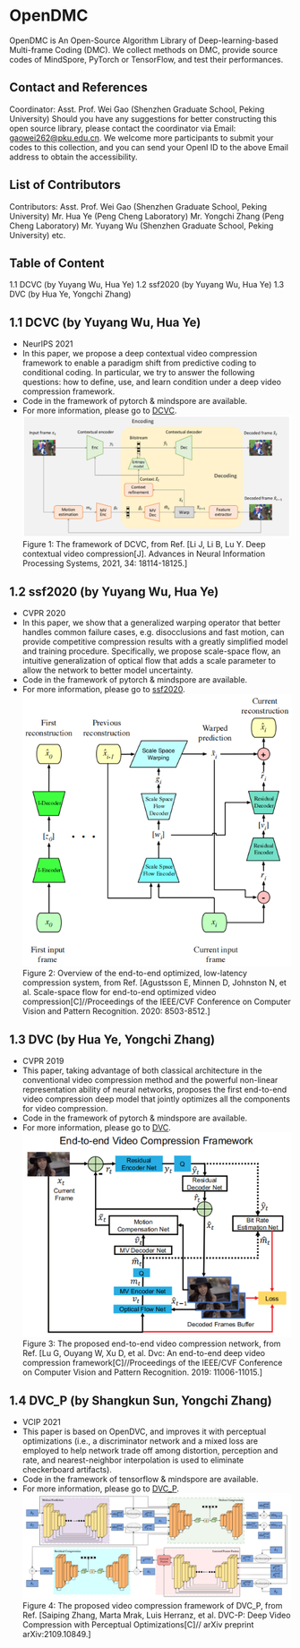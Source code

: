 # OpenDMC

OpenDMC is An Open-Source Algorithm Library of Deep-learning-based Multi-frame Coding (DMC). We collect methods on DMC, provide source codes of MindSpore, PyTorch or TensorFlow, and test their performances.
## Contact and References
Coordinator: Asst. Prof. Wei Gao (Shenzhen Graduate School, Peking University)
Should you have any suggestions for better constructing this open source library, please contact the coordinator via Email: gaowei262@pku.edu.cn. We welcome more participants to submit your codes to this collection, and you can send your OpenI ID to the above Email address to obtain the accessibility.

## List of Contributors
Contributors:
Asst. Prof. Wei Gao (Shenzhen Graduate School, Peking University)
Mr. Hua Ye (Peng Cheng Laboratory)
Mr. Yongchi Zhang (Peng Cheng Laboratory)
Mr. Yuyang Wu (Shenzhen Graduate School, Peking University)
etc.
## Table of Content
1.1 DCVC (by Yuyang Wu, Hua Ye)
1.2 ssf2020 (by Yuyang Wu, Hua Ye)
1.3 DVC (by Hua Ye, Yongchi Zhang)
## 1.1 DCVC (by Yuyang Wu, Hua Ye)
- NeurIPS 2021
- In this paper, we propose a deep contextual video compression framework to enable a paradigm shift from predictive coding to conditional coding. In particular, we try to answer the following questions: how to define, use, and learn condition under a deep video compression framework.
- Code in the framework of pytorch & mindspore are available.
- For more information, please go to [DCVC](https://openi.pcl.ac.cn/OpenDMC/Video_Compression_Models).
![DCVC](DCVC.png)
Figure 1: The framework of DCVC, from Ref. [Li J, Li B, Lu Y. Deep contextual video compression[J]. Advances in Neural Information Processing Systems, 2021, 34: 18114-18125.]
## 1.2 ssf2020 (by Yuyang Wu, Hua Ye)
- CVPR 2020
- In this paper, we show that a generalized warping operator that better handles common failure cases, e.g. disocclusions and fast motion, can provide competitive compression results with a greatly simplified model and training procedure. Specifically, we propose scale-space flow, an intuitive generalization of optical flow that adds a scale parameter to allow the network to better model uncertainty.
- Code in the framework of pytorch & mindspore are available.
- For more information, please go to [ssf2020](https://openi.pcl.ac.cn/OpenDMC/Video_Compression_Models).
![ssf2020](ssf2020.png)
Figure 2: Overview of the end-to-end optimized, low-latency compression system, from Ref. [Agustsson E, Minnen D, Johnston N, et al. Scale-space flow for end-to-end optimized video compression[C]//Proceedings of the IEEE/CVF Conference on Computer Vision and Pattern Recognition. 2020: 8503-8512.]
## 1.3 DVC (by Hua Ye, Yongchi Zhang)
- CVPR 2019
- This paper, taking advantage of both classical architecture in the conventional video compression method and the powerful non-linear representation ability of neural networks, proposes the first end-to-end video compression deep model that jointly optimizes all the components for video compression.
- Code in the framework of pytorch & mindspore are available.
- For more information, please go to [DVC](https://openi.pcl.ac.cn/OpenDMC/DVC).
![DVC](DVC.png)
Figure 3: The proposed end-to-end video compression network, from Ref. [Lu G, Ouyang W, Xu D, et al. Dvc: An end-to-end deep video compression framework[C]//Proceedings of the IEEE/CVF Conference on Computer Vision and Pattern Recognition. 2019: 11006-11015.]

## 1.4 DVC_P (by Shangkun Sun, Yongchi Zhang)
- VCIP 2021
- This paper is based on OpenDVC, and improves it with perceptual optimizations (i.e., a discriminator network and a mixed loss are employed to help network trade off among distortion, perception and rate, and nearest-neighbor interpolation is used to eliminate checkerboard artifacts).
- Code in the framework of tensorflow & mindspore are available.
- For more information, please go to [DVC_P](https://openi.pcl.ac.cn/OpenDMC/DVC_P).
![DVC_P](DVC_P.png)
Figure 4: The proposed video compression framework of DVC_P, from Ref. [Saiping Zhang, Marta Mrak, Luis Herranz, et al. DVC-P: Deep Video Compression with Perceptual Optimizations[C]// arXiv preprint arXiv:2109.10849.]